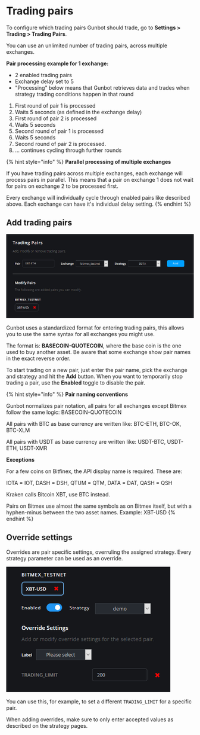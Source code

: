 # Trading pairs

To configure which trading pairs Gunbot should trade, go to **Settings &gt; Trading &gt; Trading Pairs**.

You can use an unlimited number of trading pairs, across multiple exchanges.

**Pair processing example for 1 exchange:**

* 2 enabled trading pairs
* Exchange delay set to 5
* "Processing" below means that Gunbot retrieves data and trades when strategy trading conditions happen in that round

1. First round of pair 1 is processed
2. Waits 5 seconds \(as defined in the exchange delay\)
3. First round of pair 2 is processed
4. Waits 5 seconds
5. Second round of pair 1 is processed
6. Waits 5 seconds
7. Second round of pair 2 is processed.
8. ... continues cycling through further rounds

{% hint style="info" %}
**Parallel processing of multiple exchanges**

If you have trading pairs across multiple exchanges, each exchange will process pairs in parallel. This means that a pair on exchange 1 does not wait for pairs on exchange 2 to be processed first. 

Every exchange will individually cycle through enabled pairs like described above. Each exchange can have it's individual delay setting.
{% endhint %}



## Add trading pairs

![](../../.gitbook/assets/image%20%284%29.png)

Gunbot uses a standardized format for entering trading pairs, this allows you to use the same syntax for all exchanges you might use.

The format is: **BASECOIN-QUOTECOIN**, where the base coin is the one used to buy another asset. Be aware that some exchange show pair names in the exact reverse order.

To start trading on a new pair, just enter the pair name, pick the exchange and strategy and hit the **Add** button. When you want to temporarily stop trading a pair, use the **Enabled** toggle to disable the pair.

{% hint style="info" %}
**Pair naming conventions**

Gunbot normalizes pair notation, all pairs for all exchanges except Bitmex follow the same logic: BASECOIN-QUOTECOIN

All pairs with BTC as base currency are written like: BTC-ETH, BTC-OK, BTC-XLM

All pairs with USDT as base currency are written like: USDT-BTC, USDT-ETH, USDT-XMR

**Exceptions**

For a few coins on Bitfinex, the API display name is required. These are:

IOTA = IOT,  DASH = DSH,  QTUM = QTM,  DATA = DAT,  QASH = QSH

Kraken calls Bitcoin XBT, use BTC instead.

Pairs on Bitmex use almost the same symbols as on Bitmex itself, but with a hyphen-minus between the two asset names. Example: XBT-USD
{% endhint %}

 

## Override settings

Overrides are pair specific settings, overruling the assigned strategy. Every strategy parameter can be used as an override.

![](../../.gitbook/assets/image%20%2824%29.png)

You can use this, for example, to set a different `TRADING_LIMIT` for a specific pair.

When adding overrides, make sure to only enter accepted values as described on the strategy pages. 

